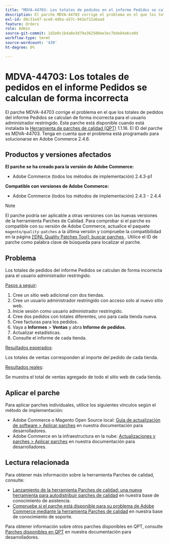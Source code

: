 ```yaml
---
title: "MDVA-44703: Los totales de pedidos en el informe Pedidos se calculan incorrectamente"
description: El parche MDVA-44703 corrige el problema en el que los totales de pedidos del informe Pedidos se calculan de forma incorrecta para el usuario administrador restringido. Este parche está disponible cuando está instalada la [Quality Patches Tool (QPT)](/help/announcements/adobe-commerce-announcements/magento-quality-patches-released-new-tool-to-self-serve-quality-patches.md) 1.1.16. El ID del parche es MDVA-44703. Tenga en cuenta que el problema está programado para solucionarse en Adobe Commerce 2.4.6.
exl-id: d8c31e47-ace6-4dba-a57c-941e722a6aad
feature: Orders
role: Admin
source-git-commit: 1d2e0c1b4a8e3d79a362500ee3ec7bde84a6ce0d
workflow-type: tm+mt
source-wordcount: '439'
ht-degree: 0%

---
```


# MDVA-44703: Los totales de pedidos en el informe Pedidos se calculan de forma incorrecta

El parche MDVA-44703 corrige el problema en el que los totales de pedidos del informe Pedidos se calculan de forma incorrecta para el usuario administrador restringido. Este parche está disponible cuando está instalada la [Herramienta de parches de calidad (QPT)](/help/announcements/adobe-commerce-announcements/magento-quality-patches-released-new-tool-to-self-serve-quality-patches.md) 1.1.16. El ID del parche es MDVA-44703. Tenga en cuenta que el problema está programado para solucionarse en Adobe Commerce 2.4.6.

## Productos y versiones afectados

**El parche se ha creado para la versión de Adobe Commerce:**

* Adobe Commerce (todos los métodos de implementación) 2.4.3-p1

**Compatible con versiones de Adobe Commerce:**

* Adobe Commerce (todos los métodos de implementación) 2.4.3 - 2.4.4

>[!NOTE]
>
>El parche podría ser aplicable a otras versiones con las nuevas versiones de la herramienta Parches de Calidad. Para comprobar si el parche es compatible con su versión de Adobe Commerce, actualice el paquete `magento/quality-patches` a la última versión y compruebe la compatibilidad en la página [[!DNL Quality Patches Tool]: buscar parches ](https://devdocs.magento.com/quality-patches/tool.html#patch-grid). Utilice el ID de parche como palabra clave de búsqueda para localizar el parche.

## Problema

Los totales de pedidos del informe Pedidos se calculan de forma incorrecta para el usuario administrador restringido.

<u>Pasos a seguir</u>:

1. Cree un sitio web adicional con dos tiendas.
1. Cree un usuario administrador restringido con acceso solo al nuevo sitio web.
1. Inicie sesión como usuario administrador restringido.
1. Cree dos pedidos con totales diferentes, uno para cada tienda nueva.
1. Cree facturas para los pedidos.
1. Vaya a **Informes** > **Ventas** y abra **Informe de pedidos**.
1. Actualizar estadísticas.
1. Consulte el informe de cada tienda.

<u>Resultados esperados</u>:

Los totales de ventas corresponden al importe del pedido de cada tienda.

<u>Resultados reales</u>:

Se muestra el total de ventas agregado de todo el sitio web de cada tienda.

## Aplicar el parche

Para aplicar parches individuales, utilice los siguientes vínculos según el método de implementación:

* Adobe Commerce o Magento Open Source local: [Guía de actualización de software > Aplicar parches](https://devdocs.magento.com/guides/v2.4/comp-mgr/patching/mqp.html) en nuestra documentación para desarrolladores.
* Adobe Commerce en la infraestructura en la nube: [Actualizaciones y parches > Aplicar parches](https://devdocs.magento.com/cloud/project/project-patch.html) en nuestra documentación para desarrolladores.

## Lectura relacionada

Para obtener más información sobre la herramienta Parches de calidad, consulte:

* [Lanzamiento de la herramienta Parches de calidad: una nueva herramienta para autodistribuir parches de calidad](/help/announcements/adobe-commerce-announcements/magento-quality-patches-released-new-tool-to-self-serve-quality-patches.md) en nuestra base de conocimiento de asistencia.
* [Compruebe si el parche está disponible para su problema de Adobe Commerce mediante la herramienta Parches de calidad](/help/support-tools/patches-available-in-qpt-tool/check-patch-for-magento-issue-with-magento-quality-patches.md) en nuestra base de conocimiento de soporte.

Para obtener información sobre otros parches disponibles en QPT, consulte [Parches disponibles en QPT](https://devdocs.magento.com/quality-patches/tool.html#patch-grid) en nuestra documentación para desarrolladores.

